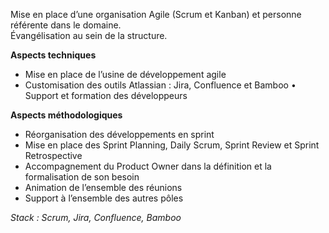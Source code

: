 Mise en place d’une organisation Agile (Scrum et Kanban) et personne référente dans le domaine.  Évangélisation au sein de la structure.**Aspects techniques**- Mise en place de l’usine de développement agile- Customisation des outils Atlassian : Jira, Confluence et Bamboo • Support et formation des développeurs**Aspects méthodologiques**- Réorganisation des développements en sprint- Mise en place des Sprint Planning, Daily Scrum, Sprint Review et Sprint Retrospective- Accompagnement du Product Owner dans la définition et la formalisation de son besoin- Animation de l’ensemble des réunions- Support à l’ensemble des autres pôles_Stack : Scrum, Jira, Confluence, Bamboo_